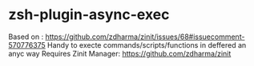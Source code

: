 # zsh-plugin-async-exec
Based on : https://github.com/zdharma/zinit/issues/68#issuecomment-570776375
Handy to execte commands/scripts/functions in deffered an anyc way
Requires Zinit Manager: https://github.com/zdharma/zinit

